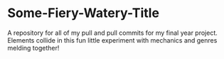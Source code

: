 # Some-Fiery-Watery-Title
A repository for all of my pull and pull commits for my final year project. Elements collide in this fun little experiment with mechanics and genres melding together!
